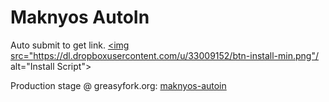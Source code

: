 # Maknyos AutoIn
Auto submit to get link. 
 <a class="btn btn-primary" href="maknyos-autoin.user.js?raw=true"><img src="https://dl.dropboxusercontent.com/u/33009152/btn-install-min.png"/ alt="Install Script"></a>

Production stage @ greasyfork.org: <a href="https://greasyfork.org/en/scripts/97-maknyos-autoin" target="_blank">maknyos-autoin</a>